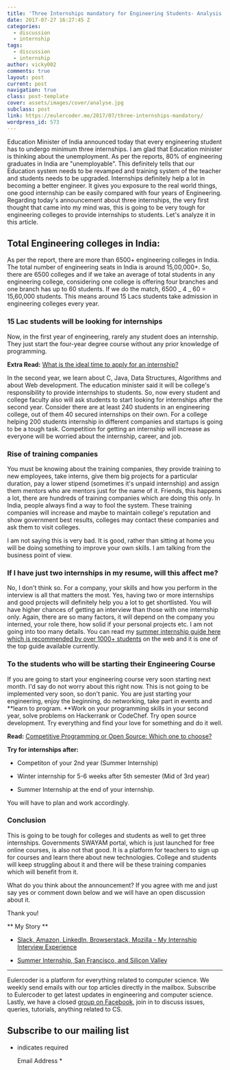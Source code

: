 ```yaml
---
title: 'Three Internships mandatory for Engineering Students- Analysis and Discussion'
date: 2017-07-27 16:27:45 Z
categories:
  - discussion
  - internship
tags:
  - discussion
  - internship
author: vicky002
comments: true
layout: post
current: post
navigation: true
class: post-template
cover: assets/images/cover/analyse.jpg
subclass: post
link: https://eulercoder.me/2017/07/three-internships-mandatory/
wordpress_id: 573
---
```


Education Minister of India announced today that every engineering student has to undergo minimum three internships. I am glad that Education minister is thinking about the unemployment. As per the reports, 80% of engineering graduates in India are "unemployable". This definitely tells that our Education system needs to be revamped and training system of the teacher and students needs to be upgraded. Internships definitely help a lot in becoming a better engineer. It gives you exposure to the real world things, one good internship can be easily compared with four years of Engineering. Regarding today's announcement about three internships, the very first thought that came into my mind was, this is going to be very tough for engineering colleges to provide internships to students. Let's analyze it in this article.

## Total Engineering colleges in India:

<!-- more -->

As per the report, there are more than 6500+ engineering colleges in India. The total number of engineering seats in India is around 15,00,000+. So, there are 6500 colleges and if we take an average of total students in any engineering college, considering one college is offering four branches and one branch has up to 60 students. If we do the match, 6500 _ 4 _ 60 = 15,60,000 students. This means around 15 Lacs students take admission in engineering colleges every year.

### 15 Lac students will be looking for internships

Now, in the first year of engineering, rarely any student does an internship. They just start the four-year degree course without any prior knowledge of programming.

**Extra Read:** [What is the ideal time to apply for an internship?](https://eulercoder.me/2017/07/what-is-the-ideal-time-to-apply-for-internships-and-jobs/)

In the second year, we learn about C, Java, Data Structures, Algorithms and about Web development. The education minister said it will be college's responsibility to provide internships to students. So, now every student and college faculty also will ask students to start looking for internships after the second year. Consider there are at least 240 students in an engineering college, out of them 40 secured internships on their own. For a college helping 200 students internship in different companies and startups is going to be a tough task. Competition for getting an internship will increase as everyone will be worried about the internship, career, and job.

### Rise of training companies

You must be knowing about the training companies, they provide training to new employees, take interns, give them big projects for a particular duration, pay a lower stipend (sometimes it's unpaid internship) and assign them mentors who are mentors just for the name of it. Friends, this happens a lot, there are hundreds of training companies which are doing this only. In India, people always find a way to fool the system. These training companies will increase and maybe to maintain college's reputation and show government best results, colleges may contact these companies and ask them to visit colleges.

I am not saying this is very bad. It is good, rather than sitting at home you will be doing something to improve your own skills. I am talking from the business point of view.

### If I have just two internships in my resume, will this affect me?

No, I don't think so. For a company, your skills and how you perform in the interview is all that matters the most. Yes, having two or more internships and good projects will definitely help you a lot to get shortlisted. You will have higher chances of getting an interview than those with one internship only. Again, there are so many factors, it will depend on the company you interned, your role there, how solid if your personal projects etc. I am not going into too many details. You can read my [summer internship guide here which is recommended by over 1000+ students](https://eulercoder.me/2017/07/summer-internship-ultimate-guide/) on the web and it is one of the top guide available currently.

### To the students who will be starting their Engineering Course

If you are going to start your engineering course very soon starting next month. I'd say do not worry about this right now. This is not going to be implemented very soon, so don't panic. You are just starting your engineering, enjoy the beginning, do networking, take part in events and **learn to program. **Work on your programming skills in your second year, solve problems on Hackerrank or CodeChef. Try open source development. Try everything and find your love for something and do it well.

**Read:** [Competitive Programming or Open Source: Which one to choose?](https://eulercoder.me/2017/07/competitive-programming-open-source/)

**Try for internships after:**

- Competiton of your 2nd year (Summer Internship)

- Winter internship for 5-6 weeks after 5th semester (Mid of 3rd year)

- Summer Internship at the end of your internship.

You will have to plan and work accordingly.

### **Conclusion**

This is going to be tough for colleges and students as well to get three internships. Governments SWAYAM portal, which is just launched for free online courses, is also not that good. It is a platform for teachers to sign up for courses and learn there about new technologies. College and students will keep struggling about it and there will be these training companies which will benefit from it.

What do you think about the announcement? If you agree with me and just say yes or comment down below and we will have an open discussion about it.

Thank you!

** My Story **

- [Slack, Amazon, LinkedIn, Browserstack, Mozilla - My Internship Interview Experience](https://eulercoder.me/2017/07/slack-amazon-mozilla-linkedin-interview/)

- [Summer Internship, San Francisco, and Silicon Valley](https://eulercoder.me/2017/07/slack-internship-sf-silicon-valley/)
  <!-- more -->

---

Eulercoder is a platform for everything related to computer science. We weekly send emails with our top articles directly in the mailbox. Subscribe to Eulercoder to get latest updates in engineering and computer science. Lastly, we have a closed [group on Facebook](https://www.facebook.com/groups/eulercoder), join in to discuss issues, queries, tutorials, anything related to CS.

## Subscribe to our mailing list

- indicates required


    Email Address  *
